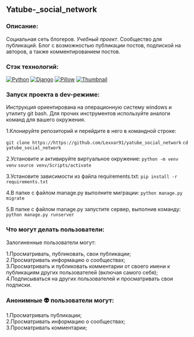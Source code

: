 ## Yatube-_social_network

### Описание:

Социальная сеть блогеров. _Учебный проект_.
Сообщество для публикаций. Блог с возможностью публикации постов, подпиской на авторов, а также комментированием постов.

### Стэк технологий:

[![Python](https://img.shields.io/badge/-Python-464646?style=flat-square&logo=Python)](https://www.python.org/)
[![Django](https://img.shields.io/badge/-Django-464646?style=flat-square&logo=Django)](https://www.djangoproject.com/)
[![Pillow](https://img.shields.io/badge/-Pillow-464646?style=flat-square&logo=Pillow)](https://pypi.org/project/Pillow/)
[![Thumbnail](https://img.shields.io/badge/-Thumbnail-464646?style=flat-square&logo=Thumbnail)](https://pypi.org/project/thumbnail/)

### Запуск проекта в dev-режиме:

Инструкция ориентирована на операционную систему windows и утилиту git bash.
Для прочих инструментов используйте аналоги команд для вашего окружения.

1.Клонируйте репозиторий и перейдите в него в командной строке:

```git clone https://https://github.com/Lexxar91/yatube_social_network```
```cd yatube_social_network```

2.Установите и активируйте виртуальное окружение:
```python -m venv venv```
```source venv/Scripts/activate```

3.Установите зависимости из файла requirements.txt:
```pip install -r requirements.txt```

4.В папке с файлом manage.py выполните миграции:
```python manage.py migrate```

5.В папке с файлом manage.py запустите сервер, выполнив команду:
```python manage.py runserver```

### Что могут делать пользователи:

Залогиненные пользователи могут:

1.Просматривать, публиковать, свои публикации;<br>
2.Просматривать информацию о сообществах;<br>
3.Просматривать и публиковать комментарии от своего имени к публикациям других пользователей (включая самого себя);<br>
4.Подписываться на других пользователей и просматривать свои подписки.<br>

### Анонимные 👽 пользователи могут:

1.Просматривать публикации;<br>
2.Просматривать информацию о сообществах;<br>
3.Просматривать комментарии;<br>

